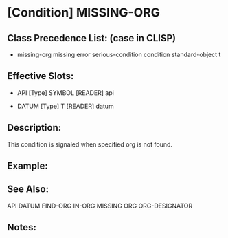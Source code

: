 # [Condition] MISSING-ORG

## Class Precedence List: (case in CLISP)

* missing-org missing error serious-condition condition standard-object t

## Effective Slots:

* API [Type] SYMBOL
[READER] api

* DATUM [Type] T
[READER] datum

## Description:
This condition is signaled when specified org is not found.

## Example:

## See Also:

API
DATUM
FIND-ORG
IN-ORG
MISSING
ORG
ORG-DESIGNATOR

## Notes:

